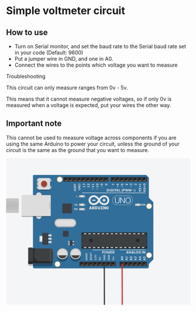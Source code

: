 # Simple voltmeter circuit

## How to use
- Turn on Serial monitor, and set the baud rate to the Serial baud rate set in your code (Default: 9600)
- Put a jumper wire in GND, and one in A0.
- Connect the wires to the points which voltage you want to measure

Troubleshooting

This circuit can only measure ranges from 0v - 5v.

This means that it cannot measure negative voltages, so if only 0v is measured when a voltage is expected, put your wires the other way.

## Important note

This cannot be used to measure voltage across components if you are using the same Arduino to power your circuit, unless the ground of your circuit is the same as the ground that you want to measure.

![alt text](Circuit.png)